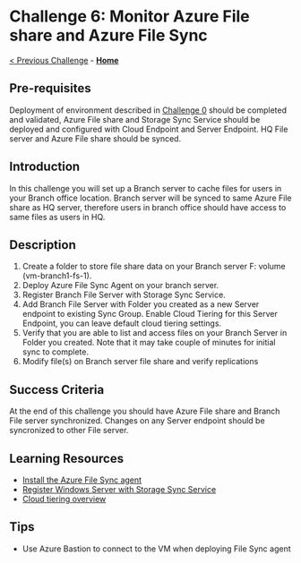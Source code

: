 # Challenge 6: Monitor Azure File share and Azure File Sync

[< Previous Challenge](./Challenge-05-secure_private_endpoint.md) - **[Home](../README.md)**

## Pre-requisites
Deployment of environment described in [Challenge 0](./Challenge-00-lab_setup.md) should be completed and validated, Azure File share and Storage Sync Service should be deployed and configured with Cloud Endpoint and Server Endpoint. HQ File server and Azure File share should be synced.

## Introduction
In this challenge you will set up a Branch server to cache files for users in your Branch office location. Branch server will be synced to same Azure File share as HQ server, therefore users in branch office should have access to same files as users in HQ.

## Description

1. Create a folder to store file share data on your Branch server F: volume (vm-branch1-fs-1).
1. Deploy Azure File Sync Agent on your branch server.
1. Register Branch File Server with Storage Sync Service.
1. Add Branch File Server with Folder you created as a new Server endpoint to existing Sync Group. Enable Cloud Tiering for this Server Endpoint, you can leave default cloud tiering settings.
1. Verify that you are able to list and access files on your Branch Server in Folder you created. Note that it may take couple of minutes for initial sync to complete.
1. Modify file(s) on Branch server file share and verify replications

## Success Criteria

At the end of this challenge you should have Azure File share and Branch File server synchronized. Changes on any Server endpoint should be syncronized to other File server.

## Learning Resources

- [Install the Azure File Sync agent](https://docs.microsoft.com/azure/storage/file-sync/file-sync-deployment-guide#install-the-azure-file-sync-agent)
- [Register Windows Server with Storage Sync Service](https://docs.microsoft.com/azure/storage/file-sync/file-sync-deployment-guide#register-windows-server-with-storage-sync-service)
- [Cloud tiering overview](https://docs.microsoft.com/azure/storage/file-sync/file-sync-cloud-tiering-overview)

## Tips

- Use Azure Bastion to connect to the VM when deploying File Sync agent